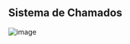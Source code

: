 ## Sistema de Chamados

![image](https://user-images.githubusercontent.com/54006291/115134432-64f4ee80-9fe6-11eb-88f8-45aa3fe1f053.png)
